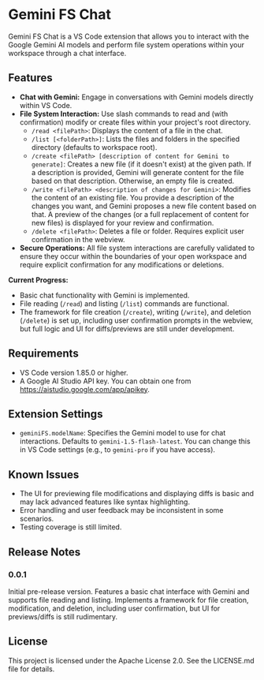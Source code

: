 # Gemini FS Chat

Gemini FS Chat is a VS Code extension that allows you to interact with the Google Gemini AI models and perform file system operations within your workspace through a chat interface.

## Features

*   **Chat with Gemini:** Engage in conversations with Gemini models directly within VS Code.
*   **File System Interaction:**  Use slash commands to read and (with confirmation) modify or create files within your project's root directory.
    *   `/read <filePath>`: Displays the content of a file in the chat.
    *   `/list [<folderPath>]`: Lists the files and folders in the specified directory (defaults to workspace root).
    *   `/create <filePath> [description of content for Gemini to generate]`: Creates a new file (if it doesn't exist) at the given path. If a description is provided, Gemini will generate content for the file based on that description. Otherwise, an empty file is created.
    *   `/write <filePath> <description of changes for Gemini>`: Modifies the content of an existing file. You provide a description of the changes you want, and Gemini proposes a new file content based on that.  A preview of the changes (or a full replacement of content for new files) is displayed for your review and confirmation.
    *   `/delete <filePath>`:  Deletes a file or folder. Requires explicit user confirmation in the webview.
*   **Secure Operations:** All file system interactions are carefully validated to ensure they occur within the boundaries of your open workspace and require explicit confirmation for any modifications or deletions.

**Current Progress:**
*   Basic chat functionality with Gemini is implemented.
*   File reading (`/read`) and listing (`/list`) commands are functional.
*   The framework for file creation (`/create`), writing (`/write`), and deletion (`/delete`) is set up, including user confirmation prompts in the webview, but full logic and UI for diffs/previews are still under development.

## Requirements

*   VS Code version 1.85.0 or higher.
*   A Google AI Studio API key. You can obtain one from https://aistudio.google.com/app/apikey.

## Extension Settings

*   `geminiFS.modelName`:  Specifies the Gemini model to use for chat interactions. Defaults to `gemini-1.5-flash-latest`. You can change this in VS Code settings (e.g., to `gemini-pro` if you have access).

## Known Issues

*   The UI for previewing file modifications and displaying diffs is basic and may lack advanced features like syntax highlighting.
*   Error handling and user feedback may be inconsistent in some scenarios.
*   Testing coverage is still limited.

## Release Notes

### 0.0.1
Initial pre-release version. Features a basic chat interface with Gemini and supports file reading and listing. Implements a framework for file creation, modification, and deletion, including user confirmation, but UI for previews/diffs is still rudimentary.

## License

This project is licensed under the Apache License 2.0. See the LICENSE.md file for details.
